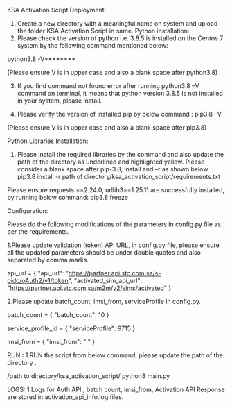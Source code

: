 KSA Activation Script
Deployment:
1.	Create a new directory with a meaningful name on system and upload the folder KSA Activation Script in same.
Python installation:
2.	Please check the version of python i.e.  3.8.5  is installed on the Centos 7 system by the following  command mentioned below:

python3.8  -V********

(Please ensure V is in upper case and also a blank space after python3.8)


3.	If you find command not found error after running   python3.8 –V command on terminal, it means that python version 3.8.5 is not installed in your system, please install.

4.	Please verify the version of installed pip by below command :
 pip3.8 –V

(Please ensure V is in upper case and also a blank space after pip3.8)


Python Libraries Installation:

1.	Please install the required libraries by the command and also update the path of the directory as underlined and highlighted yellow. Please consider a blank space after pip-3.8, install and –r as shown below.
 pip3.8 install  -r path  of  directory/ksa_activation_script/requirements.txt  
        
Please ensure   requests ==2.24.0,  urllib3==1.25.11  are  successfully installed,  by running below command:
pip3.8 freeze

Configuration:

Please do the following modifications of the parameters in config.py file as per the requirements.


    
1.Please update validation (token)  API  URL, in config.py file, please ensure all the updated parameters should be under double quotes and also separated by comma marks. 

api_url = {
    "api_url": "https://partner.api.stc.com.sa/s-oidc/oAuth2/v1/token",
    "activated_sim_api_url": "https://partner.api.stc.com.sa/m2m/v2/sims/activated"
}

2.Please update  batch_count, imsi_from, serviceProfile in config.py.

batch_count = {
    "batch_count": 10
}

service_profile_id = {
    "serviceProfile": 9715
}

imsi_from = {
    "imsi_from": " "
}

 
RUN : 
1.RUN the script from below command, please update the path of the directory .

/path to directory/ksa_activation_script/   python3 main.py

 

LOGS:
1.Logs for Auth API , batch count, imsi_from, Activation API Response are stored in
activation_api_info.log files.






